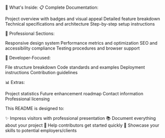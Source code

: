 🌟 What's Inside:
📋 Complete Documentation:

Project overview with badges and visual appeal
Detailed feature breakdown
Technical specifications and architecture
Step-by-step setup instructions

🎨 Professional Sections:

Responsive design system
Performance metrics and optimization
SEO and accessibility compliance
Testing procedures and browser support

🔧 Developer-Focused:

File structure breakdown
Code standards and examples
Deployment instructions
Contribution guidelines

📊 Extras:

Project statistics
Future enhancement roadmap
Contact information
Professional licensing

This README is designed to:

✨ Impress visitors with professional presentation
📚 Document everything about your project
🚀 Help contributors get started quickly
💼 Showcase your skills to potential employers/clients
